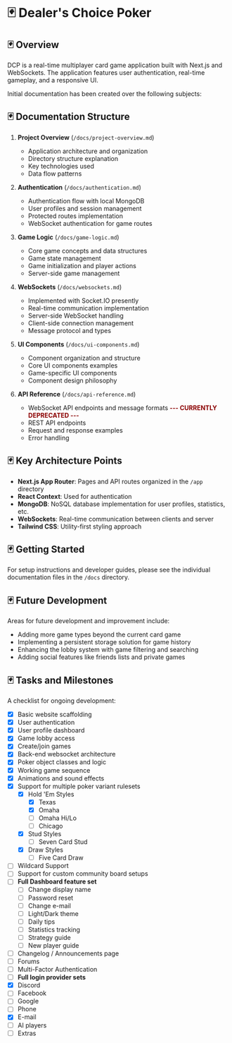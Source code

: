 # 🃏 Dealer's Choice Poker

## 🃏 Overview

DCP is a real-time multiplayer card game application built with Next.js and WebSockets. The application features user authentication, real-time gameplay, and a responsive UI.

Initial documentation has been created over the following subjects:

## 🃏 Documentation Structure

1. **Project Overview** (`/docs/project-overview.md`)
   - Application architecture and organization
   - Directory structure explanation
   - Key technologies used
   - Data flow patterns

2. **Authentication** (`/docs/authentication.md`)
   - Authentication flow with local MongoDB
   - User profiles and session management
   - Protected routes implementation
   - WebSocket authentication for game routes

3. **Game Logic** (`/docs/game-logic.md`)
   - Core game concepts and data structures
   - Game state management
   - Game initialization and player actions
   - Server-side game management

4. **WebSockets** (`/docs/websockets.md`)
   - Implemented with Socket.IO presently
   - Real-time communication implementation
   - Server-side WebSocket handling
   - Client-side connection management
   - Message protocol and types

5. **UI Components** (`/docs/ui-components.md`)
   - Component organization and structure
   - Core UI components examples
   - Game-specific UI components
   - Component design philosophy

6. **API Reference** (`/docs/api-reference.md`)
   - WebSocket API endpoints and message formats <span style="color:darkred;font-weight:700">--- CURRENTLY DEPRECATED ---</span>
   - REST API endpoints
   - Request and response examples
   - Error handling

## 🃏 Key Architecture Points

- **Next.js App Router**: Pages and API routes organized in the `/app` directory
- **React Context**: Used for authentication
- **MongoDB**: NoSQL database implementation for user profiles, statistics, etc.
- **WebSockets**: Real-time communication between clients and server
- **Tailwind CSS**: Utility-first styling approach

## 🃏 Getting Started

For setup instructions and developer guides, please see the individual documentation files in the `/docs` directory.

## 🃏 Future Development

Areas for future development and improvement include:

- Adding more game types beyond the current card game
- Implementing a persistent storage solution for game history
- Enhancing the lobby system with game filtering and searching
- Adding social features like friends lists and private games

## 🃏 Tasks and Milestones

A checklist for ongoing development:

- [x] Basic website scaffolding  
- [x] User authentication  
- [x] User profile dashboard  
- [x] Game lobby access  
- [x] Create/join games  
- [x] Back-end websocket architecture  
- [x] Poker object classes and logic  
- [x] Working game sequence  
- [x] Animations and sound effects  
- [x] Support for multiple poker variant rulesets  
  - [x] Hold 'Em Styles  
    - [x] Texas  
    - [x] Omaha  
    - [ ] Omaha Hi/Lo  
    - [ ] Chicago  
  - [x] Stud Styles  
    - [ ] Seven Card Stud  
  - [x] Draw Styles  
    - [ ] Five Card Draw  
- [ ] Wildcard Support  
- [ ] Support for custom community board setups  
- [ ] **Full Dashboard feature set**  
  - [ ] Change display name  
  - [ ]  Password reset  
  - [ ]  Change e-mail   
  - [ ]  Light/Dark theme  
  - [ ]  Daily tips  
  - [ ]  Statistics tracking  
  - [ ]  Strategy guide  
  - [ ]  New player guide  
- [ ]  Changelog / Announcements page  
- [ ]  Forums  
- [ ]  Multi-Factor Authentication  
- [ ]  **Full login provider sets**  
  - [x] Discord  
  - [ ]  Facebook  
  - [ ]  Google  
  - [ ]  Phone  
  - [x] E-mail  
- [ ]  AI players   
- [ ]  Extras   